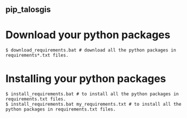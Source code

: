 ## pip_talosgis

Download your python packages
=============================
    $ download_requirements.bat # download all the python packages in requirements*.txt files.

Installing your python packages
===============================
    $ install_requirements.bat # to install all the python packages in requirements.txt files.
    $ install_requirements.bat my_requirements.txt # to install all the python packages in requirements.txt files.
